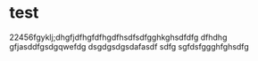 # test
22456fgyklj;dhgfjdfhgfdfhgdfhsdfsdfgghkghsdfdfg
dfhdhg
gfjasddfgsdgqwefdg
dsgdgsdgsdafasdf
sdfg
sgfdsfggghfghsdfg
